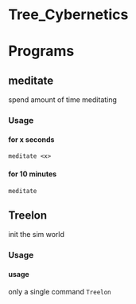 # Tree_Cybernetics

# Programs

## meditate

spend amount of time meditating

### Usage
#### for x seconds
`meditate <x>`

#### for 10 minutes
`meditate`

## Treelon

init the sim world

### Usage
#### usage
only a single command
`Treelon`
